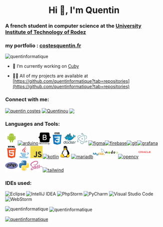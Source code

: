 <h1 align="center">Hi 👋, I'm Quentin</h1>

### A french student in computer science at the [University Institute of Technology of Rodez](https://www.iut-rodez.fr)

### my portfolio : [costesquentin.fr](https://costesquentin.fr/)

<p align="left"><img src="https://komarev.com/ghpvc/?username=quentinformatique&label=Profile%20views&color=0e75b6&style=flat" alt="quentinformatique" /></p>


- 🔭 I’m currently working on [Cuby](https://github.com/quentinformatique/Cuby)

- 👨‍💻 All of my projects are available at [https://github.com/quentinformatique?tab=repositories](https://github.com/quentinformatique?tab=repositories)

<h3 align="left">Connect with me:</h3>
<p align="left">
<a href="https://linkedin.com/in/quentin costes" target="blank"><img align="center" src="https://img.shields.io/badge/LinkedIn-0077B5?style=for-the-badge&logo=linkedin&logoColor=white" alt="quentin costes" height="30" width="40" /></a>
<a href="https://discord.gg/Quentinou" target="blank"><img align="center" src="https://img.shields.io/badge/Discord-7289DA?style=for-the-badge&logo=discord&logoColor=white" alt="Quentinou" height="30" width="40" /></a>
<a href="mailto:quentin161204@gmail.com" target="blank"><img align="center" src="https://img.shields.io/badge/Gmail-D14836?style=for-the-badge&logo=gmail&logoColor=white"/></a> 
</p>

<h3 align="left">Languages and Tools:</h3></hr>
<p align="left"><a href="https://developer.android.com" target="_blank" rel="noreferrer"><img src="https://raw.githubusercontent.com/devicons/devicon/master/icons/android/android-original-wordmark.svg" alt="android" width="40" height="40"/></a><a href="https://www.arduino.cc/" target="_blank" rel="noreferrer"><img src="https://cdn.worldvectorlogo.com/logos/arduino-1.svg" alt="arduino" width="40" height="40"/></a><a href="https://getbootstrap.com" target="_blank" rel="noreferrer"><img src="https://raw.githubusercontent.com/devicons/devicon/master/icons/bootstrap/bootstrap-plain-wordmark.svg" alt="bootstrap" width="40" height="40"/></a><a href="https://www.w3schools.com/css/" target="_blank" rel="noreferrer"><img src="https://raw.githubusercontent.com/devicons/devicon/master/icons/css3/css3-original-wordmark.svg" alt="css3" width="40" height="40"/></a><a href="https://www.docker.com/" target="_blank" rel="noreferrer"><img src="https://raw.githubusercontent.com/devicons/devicon/master/icons/docker/docker-original-wordmark.svg" alt="docker" width="40" height="40"/></a><a href="https://www.electronjs.org" target="_blank" rel="noreferrer"><img src="https://raw.githubusercontent.com/devicons/devicon/master/icons/electron/electron-original.svg" alt="electron" width="40" height="40"/></a><a href="https://www.figma.com/" target="_blank" rel="noreferrer"><img src="https://www.vectorlogo.zone/logos/figma/figma-icon.svg" alt="figma" width="40" height="40"/></a><a href="https://firebase.google.com/" target="_blank" rel="noreferrer"><img src="https://www.vectorlogo.zone/logos/firebase/firebase-icon.svg" alt="firebase" width="40" height="40"/></a><a href="https://git-scm.com/" target="_blank" rel="noreferrer"><img src="https://www.vectorlogo.zone/logos/git-scm/git-scm-icon.svg" alt="git" width="40" height="40"/></a><a href="https://grafana.com" target="_blank" rel="noreferrer"><img src="https://www.vectorlogo.zone/logos/grafana/grafana-icon.svg" alt="grafana" width="40" height="40"/></a><a href="https://www.w3.org/html/" target="_blank" rel="noreferrer"><img src="https://raw.githubusercontent.com/devicons/devicon/master/icons/html5/html5-original-wordmark.svg" alt="html5" width="40" height="40"/></a><a href="https://www.java.com" target="_blank" rel="noreferrer"><img src="https://raw.githubusercontent.com/devicons/devicon/master/icons/java/java-original.svg" alt="java" width="40" height="40"/></a><a href="https://developer.mozilla.org/en-US/docs/Web/JavaScript" target="_blank" rel="noreferrer"><img src="https://raw.githubusercontent.com/devicons/devicon/master/icons/javascript/javascript-original.svg" alt="javascript" width="40" height="40"/></a><a href="https://kotlinlang.org" target="_blank" rel="noreferrer"><img src="https://www.vectorlogo.zone/logos/kotlinlang/kotlinlang-icon.svg" alt="kotlin" width="40" height="40"/></a><a href="https://www.linux.org/" target="_blank" rel="noreferrer"><img src="https://raw.githubusercontent.com/devicons/devicon/master/icons/linux/linux-original.svg" alt="linux" width="40" height="40"/></a><a href="https://mariadb.org/" target="_blank" rel="noreferrer"><img src="https://www.vectorlogo.zone/logos/mariadb/mariadb-icon.svg" alt="mariadb" width="40" height="40"/></a><a href="https://www.mysql.com/" target="_blank" rel="noreferrer"><img src="https://raw.githubusercontent.com/devicons/devicon/master/icons/mysql/mysql-original-wordmark.svg" alt="mysql" width="40" height="40"/></a><a href="https://nodejs.org" target="_blank" rel="noreferrer"><img src="https://raw.githubusercontent.com/devicons/devicon/master/icons/nodejs/nodejs-original-wordmark.svg" alt="nodejs" width="40" height="40"/></a><a href="https://opencv.org/" target="_blank" rel="noreferrer"><img src="https://www.vectorlogo.zone/logos/opencv/opencv-icon.svg" alt="opencv" width="40" height="40"/></a><a href="https://www.oracle.com/" target="_blank" rel="noreferrer"><img src="https://raw.githubusercontent.com/devicons/devicon/master/icons/oracle/oracle-original.svg" alt="oracle" width="40" height="40"/></a><a href="https://www.php.net" target="_blank" rel="noreferrer"><img src="https://raw.githubusercontent.com/devicons/devicon/master/icons/php/php-original.svg" alt="php" width="40" height="40"/></a><a href="https://www.python.org" target="_blank" rel="noreferrer"><img src="https://raw.githubusercontent.com/devicons/devicon/master/icons/python/python-original.svg" alt="python" width="40" height="40"/></a><a href="https://sass-lang.com" target="_blank" rel="noreferrer"><img src="https://raw.githubusercontent.com/devicons/devicon/master/icons/sass/sass-original.svg" alt="sass" width="40" height="40"/></a><a href="https://tailwindcss.com/" target="_blank" rel="noreferrer"><img src="https://www.vectorlogo.zone/logos/tailwindcss/tailwindcss-icon.svg" alt="tailwind" width="40" height="40"/></a></p>

### IDEs used:

![Eclipse](https://img.shields.io/badge/Eclipse-FE7A16.svg?style=for-the-badge&logo=Eclipse&logoColor=white)
![IntelliJ IDEA](https://img.shields.io/badge/IntelliJIDEA-000000.svg?style=for-the-badge&logo=intellij-idea&logoColor=white)
![PhpStorm](https://img.shields.io/badge/phpstorm-143?style=for-the-badge&logo=phpstorm&logoColor=black&color=black&labelColor=darkorchid)
![PyCharm](https://img.shields.io/badge/pycharm-143?style=for-the-badge&logo=pycharm&logoColor=black&color=black&labelColor=green)
![Visual Studio Code](https://img.shields.io/badge/Visual%20Studio%20Code-0078d7.svg?style=for-the-badge&logo=visual-studio-code&logoColor=white)
![WebStorm](https://img.shields.io/badge/webstorm-143?style=for-the-badge&logo=webstorm&logoColor=white&color=black)

<p><img align="left" src="https://github-readme-stats.vercel.app/api/top-langs?username=quentinformatique&show_icons=true&locale=en&layout=compact&theme=dark" alt="quentinformatique" /></p>



<p>&nbsp;<img align="center" src="https://github-readme-stats.vercel.app/api?username=quentinformatique&show_icons=true&locale=en&theme=dark" alt="quentinformatique" /></p>

<p align="left"><a href="https://github.com/ryo-ma/github-profile-trophy"><img src="https://github-profile-trophy.vercel.app/?username=quentinformatique&theme=onestar" alt="quentinformatique" /></a></p>

